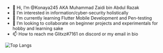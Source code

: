 - 👋 Hi, I’m @Konaya245 AKA Muhammad Zaidi bin Abdul Razak
- 👀 I’m interested in information/cyber-security holistically
- 🌱 I’m currently learning Flutter Mobile Development and Pen-testing   
- 💞️ I’m looking to collaborate on beginner projects and experimentals for hobby and learning sake
- 📫 How to reach me Glitxz#7161 on discord or my email in bio

![Top Langs](https://github-readme-stats.vercel.app/api/top-langs/?username=Konaya245&layout=compact)

<!---
Konaya245/Konaya245 is a ✨ special ✨ repository because its `README.md` (this file) appears on your GitHub profile.
You can click the Preview link to take a look at your changes.
--->
